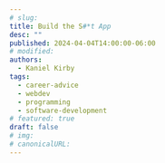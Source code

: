 ```yaml
---
# slug:
title: Build the S#*t App
desc: ""
published: 2024-04-04T14:00:00-06:00
# modified:
authors:
  - Kaniel Kirby
tags:
  - career-advice
  - webdev
  - programming
  - software-development
# featured: true
draft: false
# img:
# canonicalURL:
---
```


<!--
I've spent months in my developer journey wasting time 'ideating' instead of building. Here, I'll try my best to convince you why that's a bad idea.

## Introduction

I started software development about a year-and-a-half ago, and through that time, I realized that, after I had built up enough knowledge about the technologies I was using, the only way to progress was to build something. That has served me well, as in Novemember of 2022, I landed my first position as a developer.

Some advice I hear a lot lately is to build something that matters. Build something that solves a problem you have. And that's great advice, it really is. But it was wrong for me at the time. Let me explain.

## The Problem

I got into a rut after picking up my first job, because I had everything I needed: Money, time, and a decent social life. However, I haven't really been making much progress. I learn in the allotted time I get in a workday, and that's about it. The most that you'd get out of me off work is the *constant* tweaking of my configuration files (by the way, [please don't do that](/stop-tweaking-config-files)).

## Some People Just Need to Start

The fact is, many newer developers aren't building apps anymore. Maybe they found other things to keep them busy, or they just don't feel inspired.

For me, I was discouraged by all the advice I had heard before. "Why build an app if it's already been built?" "I don't have any problems that need solving right now." "I don't have anything ***good enough*** to show real users."

And all of that makes enough sense in the moment, but what it results in is someone who hasn't engaged in active programming and learning, trying to find problems to solve. That is, people who aren't running into problems anymore, looking for problems.

It's hard to come up with unique, important, and relevant problems when you haven't touched a non-work codebase in 3 months. And I suppose that's what I'm getting at. The truth is, at a certain point, it really doesn't matter what you build. Is the only thing you can think of building a notes app, but you can't justify building yet another? Well, this is me giving you permission. Go wild. Build the s#!t app. Spend 3 months working on it in your free time. Make it ***perfect*** for you.

## The Problem Isn't Your App Choice

Any app can be interesting. Maybe your notes app is the fanciest, most stylistic notes app on the market. Maybe you provide first-class support for NeoVim. Maybe your notes app is the most scalable, yet still self-hostable solution for internal business notes. What do ***you*** want out of it?

## The Point Isn't to Be the Next Obsidian / NeoVim

It's okay to start a personal project just for fun and learning. You don't need a better justification to build something. Learning ***is*** a justification. Building something that perfectly suits your needs is a fine motivation.

## Maybe You Don't Need to Build an App

A fully-fledged one at least. While I think there are several benefits that come from bringing concepts to a place of finality and polish, maybe you can start with something more digestible, like a micro-app. Just starting enough to get the concept, play around with it, and show off to someone. This can provide you with a lot of fun, new concepts, and if you take a liking to one, you can expand it!

## Conclusion

You're allowed to build a crappy, proof-of-concept, cookiecutter app. Are ***you*** the one learning these concepts, and solving new problems yourself? That's the goal of all these things. Having fun, and gaining experience, so that when the right problems come your way, you're the one who can step up.

With countless YouTube videos, StackOverflow answers, [GitHub Copilot](/github-copilot-cheatsheet-2023), and most recently ChatGPT, it's more important than ever to really practice ***solving*** problems, rather than watching tutorials.

Please. Just build something. Anything.

That's all for this one! I'll leave some awesome resources to help you get started building again. Happy coding!

## Resources and Ideas

- Build Your Own X [Books](https://build-your-own.org/) and [GitHub Repo](https://github.com/codecrafters-io/build-your-own-x)
- [Awwwards Web Designs](https://www.awwwards.com/)
- Try building out a big application from scratch (Think Twitter, Google, etc.) Just try to avoid following tutorials to solve problems.
- Work with different [APIs](https://github.com/n0shake/Public-APIs)
- Try building an app without using any PaaS/SaaS/BaaS/IaaS.
- Try working with something like [Tauri](https://tauri.app/) to dip your toes into the desktop ecosystem.
-->
